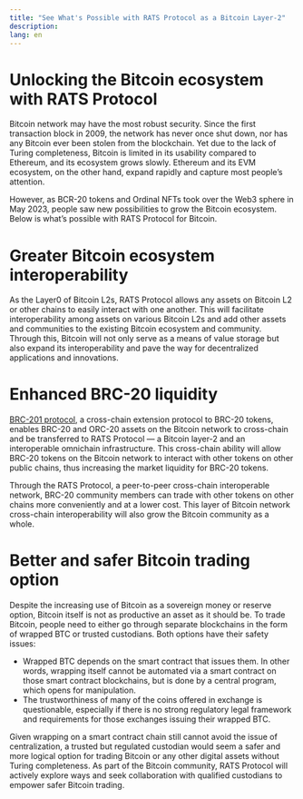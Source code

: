 ```yaml
---
title: "See What's Possible with RATS Protocol as a Bitcoin Layer-2"
description: 
lang: en
---
```


# Unlocking the Bitcoin ecosystem with RATS Protocol

Bitcoin network may have the most robust security. Since the first transaction block in 2009, the network has never once shut down, nor has any Bitcoin ever been stolen from the blockchain. Yet due to the lack of Turing completeness, Bitcoin is limited in its usability compared to Ethereum, and its ecosystem grows slowly. Ethereum and its EVM ecosystem, on the other hand, expand rapidly and capture most people’s attention.

However, as BCR-20 tokens and Ordinal NFTs took over the Web3 sphere in May 2023, people saw new possibilities to grow the Bitcoin ecosystem. Below is what’s possible with RATS Protocol for Bitcoin.

# Greater Bitcoin ecosystem interoperability

As the Layer0 of Bitcoin L2s, RATS Protocol allows any assets on Bitcoin L2 or other chains to easily interact with one another. This will facilitate interoperability among assets on various Bitcoin L2s and add other assets and communities to the existing Bitcoin ecosystem and community. Through this, Bitcoin will not only serve as a means of value storage but also expand its interoperability and pave the way for decentralized applications and innovations.

# Enhanced BRC-20 liquidity

[BRC-201 protocol](/article?id=from-BRC-20-to-EVMs), a  cross-chain extension protocol to BRC-20 tokens, enables BRC-20 and ORC-20 assets on the Bitcoin network to cross-chain and be transferred to RATS Protocol — a Bitcoin layer-2 and an interoperable omnichain infrastructure. This cross-chain ability will allow BRC-20 tokens on the Bitcoin network to interact with other tokens on other public chains, thus increasing the market liquidity for BRC-20 tokens.

Through the RATS Protocol, a peer-to-peer cross-chain interoperable network, BRC-20 community members can trade with other tokens on other chains more conveniently and at a lower cost. This layer of Bitcoin network cross-chain interoperability will also grow the Bitcoin community as a whole.

# Better and safer Bitcoin trading option

Despite the increasing use of Bitcoin as a sovereign money or reserve option, Bitcoin itself is not as productive an asset as it should be. To trade Bitcoin, people need to either go through separate blockchains in the form of wrapped BTC or trusted custodians. Both options have their safety issues:



* Wrapped BTC depends on the smart contract that issues them. In other words, wrapping itself cannot be automated via a smart contract on those smart contract blockchains, but is done by a central program, which opens for manipulation.
* The trustworthiness of many of the coins offered in exchange is questionable, especially if there is no strong regulatory legal framework and requirements for those exchanges issuing their wrapped BTC.

Given wrapping on a smart contract chain still cannot avoid the issue of centralization, a trusted but regulated custodian would seem a safer and more logical option for trading Bitcoin or any other digital assets without Turing completeness. As part of the Bitcoin community, RATS Protocol will actively explore ways and seek collaboration with qualified custodians to empower safer Bitcoin trading.
